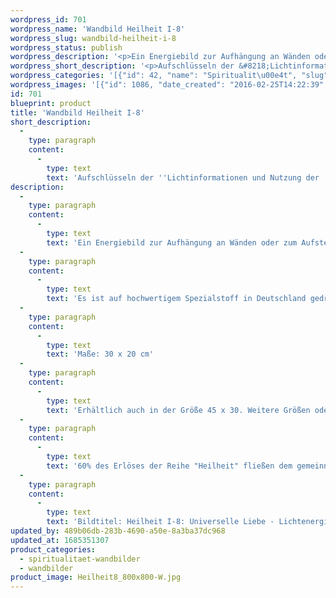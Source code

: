 ```yaml
---
wordpress_id: 701
wordpress_name: 'Wandbild Heilheit I-8'
wordpress_slug: wandbild-heilheit-i-8
wordpress_status: publish
wordpress_description: '<p>Ein Energiebild zur Aufhängung an Wänden oder zum Aufstellen im Raum mit dem aktivierbaren feinstofflichen Informationsfeld: Heilheit - Universelle Liebe - Lichtenergie/Lichtinformation: Aktivierung eines Zustands innerer Heilheit. Zugang erhalten zu dem Wissen, welches in universeller Lichtenergie enthalten ist. Lichtinformation zum eigenen Wohle nutzen. Wie jedes andere Bild aus der Reihe ''Heilheit I'' repräsentiert auch dieses die stimmige Erfahrung, eingebunden zu sein in das, was wir "universelle Liebe" nennen. Sie repräsentieren besonders "reine" und "komplexe Felder der Elveden® Energiebilder.</p><p>Es ist auf hochwertigem Spezialstoff in Deutschland gedruckt und sorgfältig in Handarbeit auf Holzkeilrahmen aufgezogen. Laut Herstellerangaben ist der farbintensive Druck 70 Jahre lichtecht, waschbar und in einem umweltorientierten Verfahren hergestellt. Der Oberstoff ist mit einer Spezialbeschichtung unterfüttert, so dass, bei Aufhängung an der Wand, der rückseitige Holzrahmen auch bei hellen Farben unsichtbar ist. (In der Onlineansicht ist unser Bild mit einem Wasserzeichen geschützt. Wir bitten um Ihr Verständnis. Im Original ist der Schriftzung „Elveden Verlag Energiebild“ entfernt.)</p><p>Maße: 30 x 20 cm</p><p>Erhältlich auch in der Größe 45 x 30. Weitere Größen oder andere Seitenverhältnisse, sind bis 200 cm individuell für Sie innerhalb weniger Tage herstellbar. Bitte kontaktieren Sie uns hierfür unter <a href="mailto:info@elvedenverlag.de">info@elvedenverlag.de</a>.</p><p>60% des Erlöses der Reihe "Heilheit" fließen dem <a href="http://www.elveden.de/foerderverein/">gemeinnützigen </a><a href="http://www.elveden.de/foerderverein/">Elveden Förderverein</a><a href="http://www.elveden.de/foerderverein/"> e.V.</a> zu.</p><p>Bildtitel: Heilheit I-8: Universelle Liebe - Lichtenergie/Lichtinformation. Reihe: Heilheit</p><p><a href="https://my.feenbaum.de/anwendung-energie-wandbilder/">Anwendungshinweise</a>      <a href="https://my.feenbaum.de/produktinformation-wandbilder/">Produktinformationen</a></p>'
wordpress_short_description: '<p>Aufschlüsseln der &#8218;Lichtinformationen und Nutzung der &#8218;Licht&#8217;energien</p>'
wordpress_categories: '[{"id": 42, "name": "Spiritualit\u00e4t", "slug": "spiritualitaet-wandbilder"}, {"id": 24, "name": "Wandbilder", "slug": "wandbilder"}]'
wordpress_images: '[{"id": 1086, "date_created": "2016-02-25T14:22:39", "date_created_gmt": "2016-02-25T12:22:39", "date_modified": "2016-02-25T14:22:39", "date_modified_gmt": "2016-02-25T12:22:39", "src": "https://my.feenbaum.de/wp-content/uploads/2016/02/Heilheit8_800x800-W.jpg", "name": "Heilheit8_800x800-W", "alt": ""}]'
id: 701
blueprint: product
title: 'Wandbild Heilheit I-8'
short_description:
  -
    type: paragraph
    content:
      -
        type: text
        text: 'Aufschlüsseln der ''Lichtinformationen und Nutzung der ''Licht''energien'
description:
  -
    type: paragraph
    content:
      -
        type: text
        text: 'Ein Energiebild zur Aufhängung an Wänden oder zum Aufstellen im Raum mit dem aktivierbaren feinstofflichen Informationsfeld: Heilheit - Universelle Liebe - Lichtenergie/Lichtinformation: Aktivierung eines Zustands innerer Heilheit. Zugang erhalten zu dem Wissen, welches in universeller Lichtenergie enthalten ist. Lichtinformation zum eigenen Wohle nutzen. Wie jedes andere Bild aus der Reihe ''Heilheit I'' repräsentiert auch dieses die stimmige Erfahrung, eingebunden zu sein in das, was wir "universelle Liebe" nennen. Sie repräsentieren besonders "reine" und "komplexe Felder der Elveden® Energiebilder.'
  -
    type: paragraph
    content:
      -
        type: text
        text: 'Es ist auf hochwertigem Spezialstoff in Deutschland gedruckt und sorgfältig in Handarbeit auf Holzkeilrahmen aufgezogen. Laut Herstellerangaben ist der farbintensive Druck 70 Jahre lichtecht, waschbar und in einem umweltorientierten Verfahren hergestellt. Der Oberstoff ist mit einer Spezialbeschichtung unterfüttert, so dass, bei Aufhängung an der Wand, der rückseitige Holzrahmen auch bei hellen Farben unsichtbar ist. (In der Onlineansicht ist unser Bild mit einem Wasserzeichen geschützt. Wir bitten um Ihr Verständnis. Im Original ist der Schriftzung „Elveden Verlag Energiebild“ entfernt.)'
  -
    type: paragraph
    content:
      -
        type: text
        text: 'Maße: 30 x 20 cm'
  -
    type: paragraph
    content:
      -
        type: text
        text: 'Erhältlich auch in der Größe 45 x 30. Weitere Größen oder andere Seitenverhältnisse, sind bis 200 cm individuell für Sie innerhalb weniger Tage herstellbar. Bitte kontaktieren Sie uns hierfür unter info@elvedenverlag.de.'
  -
    type: paragraph
    content:
      -
        type: text
        text: '60% des Erlöses der Reihe "Heilheit" fließen dem gemeinnützigen Elveden Förderverein e.V. zu.'
  -
    type: paragraph
    content:
      -
        type: text
        text: 'Bildtitel: Heilheit I-8: Universelle Liebe - Lichtenergie/Lichtinformation. Reihe: Heilheit'
updated_by: 489b06db-283b-4690-a50e-8a3ba37dc968
updated_at: 1685351307
product_categories:
  - spiritualitaet-wandbilder
  - wandbilder
product_image: Heilheit8_800x800-W.jpg
---
```

